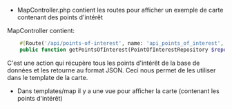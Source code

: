 - MapController.php contient les routes pour afficher un exemple de carte contenant des points d'intérêt

MapController contient:

```php
    #[Route('/api/points-of-interest', name: 'api_points_of_interest', methods: ['GET'])]
    public function getPointsOfInterest(PointOfInterestRepository $repository): JsonResponse
```

C'est une action qui récupère tous les points d'intérêt de la base de données et les retourne au format JSON.
Ceci nous permet de les utiliser dans le template de la carte.



- Dans templates/map il y a une vue pour afficher la carte (contenant les points d'intérêt)
